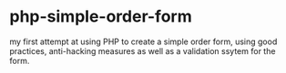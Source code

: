 # php-simple-order-form

my first attempt at using PHP to create a simple order form, using good practices, anti-hacking measures as well as a validation ssytem for the form.
